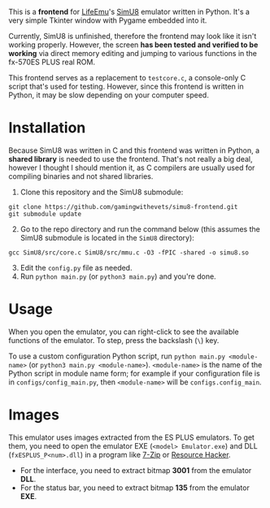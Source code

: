 This is a **frontend** for [LifeEmu](https://github.com/LifeEmu)'s [SimU8](https://github.com/LifeEmu/SimU8) emulator written in Python. 
It's a very simple Tkinter window with Pygame embedded into it.

Currently, SimU8 is unfinished, therefore the frontend may look like it isn't working properly.
However, the screen **has been tested and verified to be working** via direct memory editing and jumping to various functions in the fx-570ES PLUS real ROM.

This frontend serves as a replacement to `testcore.c`, a console-only C script that's used for testing.
However, since this frontend is written in Python, it may be slow depending on your computer speed.

# Installation
Because SimU8 was written in C and this frontend was written in Python, a **shared library** is needed to use the frontend.
That's not really a big deal, however I thought I should mention it, as C compilers are usually used for compiling binaries and not shared libraries.

1. Clone this repository and the SimU8 submodule:
```
git clone https://github.com/gamingwithevets/simu8-frontend.git
git submodule update
```
2. Go to the repo directory and run the command below (this assumes the SimU8 submodule is located in the `SimU8` directory):
```
gcc SimU8/src/core.c SimU8/src/mmu.c -O3 -fPIC -shared -o simu8.so
```
3. Edit the `config.py` file as needed.
4. Run `python main.py` (or `python3 main.py`) and you're done.

# Usage
When you open the emulator, you can right-click to see the available functions of the emulator. To step, press the backslash (`\`) key.

To use a custom configuration Python script, run `python main.py <module-name>` (or `python3 main.py <module-name>`).
`<module-name>` is the name of the Python script in module name form; for example if your configuration file is in `configs/config_main.py`, then `<module-name>` will be `configs.config_main`.

# Images
This emulator uses images extracted from the ES PLUS emulators. To get them, you need to open the emulator EXE (`<model> Emulator.exe`) and DLL (`fxESPLUS_P<num>.dll`) in a program like [7-Zip](https://7-zip.org) or [Resource Hacker](http://angusj.com/resourcehacker).
- For the interface, you need to extract bitmap **3001** from the emulator **DLL**.
- For the status bar, you need to extract bitmap **135** from the emulator **EXE**.
